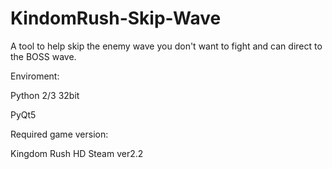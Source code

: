 # KindomRush-Skip-Wave
A tool to help skip the enemy wave you don't want to fight and can direct to the BOSS wave.

Enviroment:

Python 2/3 32bit

PyQt5


Required game version:

Kingdom Rush HD Steam ver2.2
